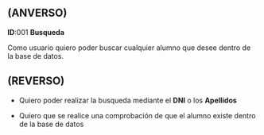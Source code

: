 ## (ANVERSO)

**ID**:001 **Busqueda**

Como usuario quiero poder buscar cualquier alumno que desee dentro de la base de datos.


## (REVERSO)

* Quiero poder realizar la busqueda mediante el **DNI** o los **Apellidos**

* Quiero que se realice una comprobación de que el alumno existe dentro de la base de datos
